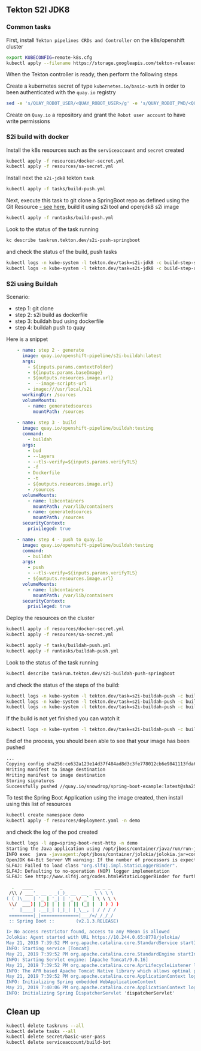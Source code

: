 ## Tekton S2I JDK8

### Common tasks

First, install `Tekton pipelines CRDs and Controller` on the k8s/openshift cluster

```bash
export KUBECONFIG=remote-k8s.cfg
kubectl apply --filename https://storage.googleapis.com/tekton-releases/latest/release.yaml
```

When the Tekton controller is ready, then perform the following steps

Create a kubernetes secret of type `kubernetes.io/basic-auth` in order to been authenticated with the `quay.io` registry

```bash
sed -e 's/QUAY_ROBOT_USER/<QUAY_ROBOT_USER>/g' -e 's/QUAY_ROBOT_PWD/<QUAY_ROBOT_PWD>/g' resources/docker-secret.yml.tmpl > resources/docker-secret.yml
```

Create on `Quay.io` a repository and grant the `Robot user account` to have write permissions

### S2i build with docker

Install the k8s resources such as the `serviceaccount` and `secret` created
```bash
kubectl apply -f resources/docker-secret.yml
kubectl apply -f resources/sa-secret.yml
```

Install next the `s2i-jdk8` tekton `task`

```bash
kubectl apply -f tasks/build-push.yml
```

Next, execute this task to git clone a SpringBoot repo as defined using the Git Resource [- see here](https://github.com/snowdrop/openshift-infra/blob/master/tekton-pipelines/s2i-jdk8/tasks/clone-build.yml#L9), build it using s2i tool and openjdk8 s2i image

```bash
kubectl apply -f runtasks/build-push.yml
```

Look to the status of the task running
```bash
kc describe taskrun.tekton.dev/s2i-push-springboot
```

and check the status of the build, push tasks

```bash
kubectl logs -n kube-system -l tekton.dev/task=s2i-jdk8 -c build-step-s2ibuild
kubectl logs -n kube-system -l tekton.dev/task=s2i-jdk8 -c build-step-docker-push
```

### S2i using Buildah

Scenario:
- step 1: git clone 
- step 2: s2i build as dockerfile
- step 3: buildah bud using dockerfile
- step 4: buildah push to quay

Here is a snippet 
```yaml
    - name: step 2 - generate
      image: quay.io/openshift-pipeline/s2i-buildah:latest
      args:
        - ${inputs.params.contextFolder}
        - ${inputs.params.baseImage}
        - ${outputs.resources.image.url}
        -  --image-scripts-url
        - image:///usr/local/s2i
      workingDir: /sources
      volumeMounts:
        - name: generatedsources
          mountPath: /sources
          
    - name: step 3 - build
      image: quay.io/openshift-pipeline/buildah:testing
      command:
        - buildah
      args:
        - bud
        - --layers
        - --tls-verify=${inputs.params.verifyTLS}
        - -f
        - Dockerfile
        - -t
        - ${outputs.resources.image.url}
        - /sources
      volumeMounts:
        - name: libcontainers
          mountPath: /var/lib/containers
        - name: generatedsources
          mountPath: /sources
      securityContext:
        privileged: true

    - name: step 4 - push to quay.io
      image: quay.io/openshift-pipeline/buildah:testing
      command:
        - buildah
      args:
        - push
        - --tls-verify=${inputs.params.verifyTLS}
        - ${outputs.resources.image.url}
      volumeMounts:
        - name: libcontainers
          mountPath: /var/lib/containers
      securityContext:
        privileged: true
```

Deploy the resources on the cluster

```bash
kubectl apply -f resources/docker-secret.yml
kubectl apply -f resources/sa-secret.yml

kubectl apply -f tasks/buildah-push.yml
kubectl apply -f runtasks/buildah-push.yml
```

Look to the status of the task running
```bash
kubectl describe taskrun.tekton.dev/s2i-buildah-push-springboot
```

and check the status of the steps of the build:

```bash
kubectl logs -n kube-system -l tekton.dev/task=s2i-buildah-push -c build-step-generate
kubectl logs -n kube-system -l tekton.dev/task=s2i-buildah-push -c build-step-build
kubectl logs -n kube-system -l tekton.dev/task=s2i-buildah-push -c build-step-push
```

If the build is not yet finished you can watch it
```bash
kubectl logs -n kube-system -l tekton.dev/task=s2i-buildah-push -c build-step-build -f
```

End of the process, you should been able to see that your image has been pushed
```bash
...
Copying config sha256:ce632a123e14d37f484ad8d3c3fe778012cb6e9841113fda602354b61fc2320b
Writing manifest to image destination
Writing manifest to image destination
Storing signatures
Successfully pushed //quay.io/snowdrop/spring-boot-example:latest@sha256:cf99b4a9218c76547d3a7c9eca201776e70c8d1592e3fa17d4167fffce281a49
```

To test the Spring Boot Application using the image created, then install using this list of resources
```bash
kubectl create namespace demo
kubectl apply -f resources/deployment.yaml -n demo
```

and check the log of the pod created
```bash
kubectl logs -l app=spring-boot-rest-http -n demo
Starting the Java application using /opt/jboss/container/java/run/run-java.sh ...
INFO exec  java -javaagent:/opt/jboss/container/jolokia/jolokia.jar=config=/opt/jboss/container/jolokia/etc/jolokia.properties -XX:+UseParallelOldGC -XX:MinHeapFreeRatio=10 -XX:MaxHeapFreeRatio=20 -XX:GCTimeRatio=4 -XX:AdaptiveSizePolicyWeight=90 -XX:MaxMetaspaceSize=100m -XX:+ExitOnOutOfMemoryError -cp "." -jar /deployments/spring-boot-rest-http-2.1.3-2.jar  
OpenJDK 64-Bit Server VM warning: If the number of processors is expected to increase from one, then you should configure the number of parallel GC threads appropriately using -XX:ParallelGCThreads=N
SLF4J: Failed to load class "org.slf4j.impl.StaticLoggerBinder".
SLF4J: Defaulting to no-operation (NOP) logger implementation
SLF4J: See http://www.slf4j.org/codes.html#StaticLoggerBinder for further details.

  .   ____          _            __ _ _
 /\\ / ___'_ __ _ _(_)_ __  __ _ \ \ \ \
( ( )\___ | '_ | '_| | '_ \/ _` | \ \ \ \
 \\/  ___)| |_)| | | | | || (_| |  ) ) ) )
  '  |____| .__|_| |_|_| |_\__, | / / / /
 =========|_|==============|___/=/_/_/_/
 :: Spring Boot ::        (v2.1.3.RELEASE)

I> No access restrictor found, access to any MBean is allowed
Jolokia: Agent started with URL https://10.244.0.65:8778/jolokia/
May 21, 2019 7:39:52 PM org.apache.catalina.core.StandardService startInternal
INFO: Starting service [Tomcat]
May 21, 2019 7:39:52 PM org.apache.catalina.core.StandardEngine startInternal
INFO: Starting Servlet engine: [Apache Tomcat/9.0.16]
May 21, 2019 7:39:52 PM org.apache.catalina.core.AprLifecycleListener lifecycleEvent
INFO: The APR based Apache Tomcat Native library which allows optimal performance in production environments was not found on the java.library.path: [/usr/java/packages/lib/amd64:/usr/lib64:/lib64:/lib:/usr/lib]
May 21, 2019 7:39:52 PM org.apache.catalina.core.ApplicationContext log
INFO: Initializing Spring embedded WebApplicationContext
May 21, 2019 7:40:06 PM org.apache.catalina.core.ApplicationContext log
INFO: Initializing Spring DispatcherServlet 'dispatcherServlet'
```

## Clean up
```bash
kubectl delete taskruns --all
kubectl delete tasks --all
kubectl delete secret/basic-user-pass
kubectl delete serviceaccount/build-bot
```
